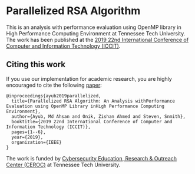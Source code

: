 # Parallelized RSA Algorithm

This is an analysis with performance evaluation using OpenMP library in High Performance Computing Environment at Tennessee Tech University. The work has been published at the [2019 22nd International Conference of Computer and Information Technology (ICCIT)](http://iccit.org.bd/2019/).

## Citing this work
If you use our implementation for academic research, you are highly encouraged to cite the following [paper](https://ahsanayub.github.io/assets/paper/PID6235867.pdf):


```
@inproceedings{ayub2019parallelized,
  title={Parallelized RSA Algorithm: An Analysis withPerformance Evaluation using OpenMP Library inHigh Performance Computing Environment},
  author={Ayub, Md Ahsan and Onik, Zishan Ahmed and Steven, Snmith},
  booktitle={2019 22nd International Conference of Computer and Information Technology (ICCIT)},
  pages={1--6},
  year={2019},
  organization={IEEE}
}
```

The work is funded by [Cybersecurity Education, Research & Outreach Center (CEROC)](https://www.tntech.edu/ceroc/) at Tennessee Tech University.
